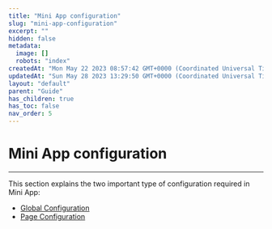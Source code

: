 ```yaml
---
title: "Mini App configuration"
slug: "mini-app-configuration"
excerpt: ""
hidden: false
metadata: 
  image: []
  robots: "index"
createdAt: "Mon May 22 2023 08:57:42 GMT+0000 (Coordinated Universal Time)"
updatedAt: "Sun May 28 2023 13:29:50 GMT+0000 (Coordinated Universal Time)"
layout: "default"
parent: "Guide"
has_children: true
has_toc: false
nav_order: 5
---
```

# Mini App configuration 
*** 
This section explains the two important type of configuration required in Mini App:

- [Global Configuration](mini-app-configuration/global-configuration)
- [Page Configuration](mini-app-configuration/page-configuration)

